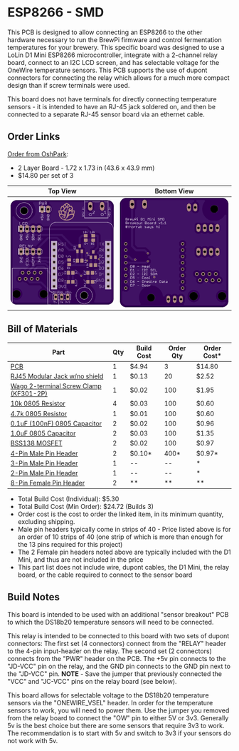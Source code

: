 ESP8266 - SMD
==================================================

This PCB is designed to allow connecting an ESP8266 to the other hardware necessary to run the BrewPi firmware and control fermentation temperatures for your brewery. This specific board was designed to use a LoLin D1 Mini ESP8266 microcontroller, integrate with a 2-channel relay board, connect to an I2C LCD screen, and has selectable voltage for the OneWire temperature sensors. This PCB supports the use of dupont connectors for connecting the relay which allows for a much more compact design than if screw terminals were used.

This board does not have terminals for directly connecting temperature sensors - it is intended to have an RJ-45 jack soldered on, and then be connected to a separate RJ-45 sensor board via an ethernet cable. 


Order Links
-----------

[Order from OshPark](https://oshpark.com/shared_projects/sZcIGxXP):

- 2 Layer Board - 1.72 x 1.73 in (43.6 x 43.9 mm)
- $14.80 per set of 3

| Top View          | Bottom View          |
| ----------------- |:--------------------:|
| ![Board Top][top] | ![Board Bottom][bot] |

[top]: imgs/SMD%20Top.png "Board Top"
[bot]: imgs/SMD%20Bottom.png "Board Bottom"


Bill of Materials
------------------------------

| Part                                                         | Qty  | Build Cost | Order Qty | Order Cost* |
| ------------------------------------------------------------ | ---- | ---------- | --------- | ----------- |
| [PCB](https://oshpark.com/shared_projects/sZcIGxXP)          | 1    | $4.94      | 3         | $14.80      |
| [RJ45 Modular Jack w/no shield](https://www.aliexpress.com/item/32736146888.html) | 1    | $0.13      | 20        | $2.52       |
| [Wago 2-terminal Screw Clamp (KF301-2P)](https://www.aliexpress.com/item/32700056337.html) | 1    | $0.02      | 100       | $1.95       |
| [10k 0805 Resistor](https://www.aliexpress.com/item/32865947306.html) | 4    | $0.03      | 100       | $0.60       |
| [4.7k 0805 Resistor](https://www.aliexpress.com/item/32865947306.html) | 1    | $0.01      | 100       | $0.60       |
| [0.1uF (100nF) 0805 Capacitor](https://www.aliexpress.com/item/32964553793.html) | 2    | $0.02      | 100       | $0.96       |
| [1.0uF 0805 Capacitor](https://www.aliexpress.com/item/32964553793.html) | 2    | $0.03      | 100       | $1.35       |
| [BSS138 MOSFET](https://www.aliexpress.com/item/32844184380.html) | 2    | $0.02      | 100       | $0.97       |
| [4-Pin Male Pin Header](https://www.aliexpress.com/item/32993182990.html) | 2    | $0.10*     | 400*      | $0.97*      |
| [3-Pin Male Pin Header](https://www.aliexpress.com/item/32993182990.html) | 1    | --         | --        | *           |
| [2-Pin Male Pin Header](https://www.aliexpress.com/item/32993182990.html) | 1    | --         | --        | *           |
| [8-Pin Female Pin Header](https://www.aliexpress.com/item/32993182990.html) | 2    | **         | **        | **          |

* Total Build Cost (Individual): $5.30
* Total Build Cost (Min Order): $24.72 (Builds 3)
* Order cost is the cost to order the linked item, in its minimum quantity, excluding shipping.
* Male pin headers typically come in strips of 40 - Price listed above is for an order of 10 strips of 40 (one strip of which is more than enough for the 13 pins required for this project)
* The 2 Female pin headers noted above are typically included with the D1 Mini, and thus are not included in the price
* This part list does not include wire, dupont cables, the D1 Mini, the relay board, or the cable required to connect to the sensor board



Build Notes
-----------

This board is intended to be used with an additional "sensor breakout" PCB to which the DS18b20 temperature sensors will need to be connected. 

This relay is intended to be connected to this board with two sets of dupont connectors: The first set (4 connectors) connect from the "RELAY" header to the 4-pin input-header on the relay. The second set (2 connectors) connects from the "PWR" header on the PCB. The +5v pin connects to the "JD-VCC" pin on the relay, and the GND pin connects to the GND pin next to the "JD-VCC" pin. **NOTE** - Save the jumper that previously connected the "VCC" and "JC-VCC" pins on the relay board (see below).

This board allows for selectable voltage to the DS18b20 temperature sensors via the "ONEWIRE_VSEL" header. In order for the temperature sensors to work, you will need to power them. Use the jumper you removed from the relay board to connect the "OW" pin to either 5V or 3v3. Generally 5v is the best choice but there are some sensors that require 3v3 to work. The recommendation is to start with 5v and switch to 3v3 if your sensors do not work with 5v.


